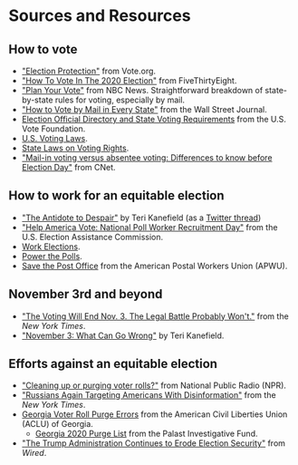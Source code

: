 # Sources and Resources

## How to vote

* ["Election Protection"](https://www.vote.org/election-protection/) from Vote.org.
* ["How To Vote In The 2020 Election"](https://projects.fivethirtyeight.com/how-to-vote-2020/) from FiveThirtyEight.
* ["Plan Your Vote"](https://www.nbcnews.com/specials/plan-your-vote-state-by-state-guide-voting-by-mail-early-in-person-voting-election/index.html) from NBC News. Straightforward breakdown of state-by-state rules for voting, especially by mail.
* ["How to Vote by Mail in Every State"](https://www.wsj.com/articles/how-to-vote-by-mail-in-every-state-11597840923) from the Wall Street Journal.
* [Election Official Directory and State Voting Requirements](https://www.usvotefoundation.org/vote/eoddomestic.htm) from the U.S. Vote Foundation.
* [U.S. Voting Laws](https://www.usa.gov/voting-laws).
* [State Laws on Voting Rights](https://www.workplacefairness.org/voting-rights-time-off-work).
* ["Mail-in voting versus absentee voting: Differences to know before Election Day"](https://www.cnet.com/how-to/mail-in-voting-versus-absentee-voting-differences-to-know-before-election-day/) from CNet.


## How to work for an equitable election

* ["The Antidote to Despair"](https://terikanefield-blog.com/the-antidote-to-despair/) by Teri Kanefield (as a [Twitter thread](https://twitter.com/Teri_Kanefield/status/1300139s973874573312))
* ["Help America Vote: National Poll Worker Recruitment Day"](https://www.eac.gov/help-america-vote) from the U.S. Election Assistance Commission.
* [Work Elections](https://www.workelections.com/).
* [Power the Polls](https://www.powerthepolls.org/).
* [Save the Post Office](https://www.apwu.org/savepostoffice) from the American Postal Workers Union (APWU).


## November 3rd and beyond

* ["The Voting Will End Nov. 3. The Legal Battle Probably Won't."](https://www.nytimes.com/2020/08/08/us/politics/voting-nov-3-election.html) from the _New York Times_.
* ["November 3: What Can Go Wrong"](https://terikanefield-blog.com/november-3-what-can-go-wrong-expanded-list/) by Teri Kanefield.


## Efforts against an equitable election

* ["Cleaning up or purging voter rolls?"](https://www.npr.org/2019/12/20/790319853/are-states-purging-or-cleaning-voter-registration-rolls) from National Public Radio (NPR).
* ["Russians Again Targeting Americans With Disinformation"](https://www.nytimes.com/2020/09/01/technology/facebook-russia-disinformation-election.html?smid=tw-share) from the _New York Times_.
* [Georgia Voter Roll Purge Errors](https://www.acluga.org/sites/default/files/georgia_voter_roll_purge_errors_report.pdf) from the American Civil Liberties Union (ACLU) of Georgia.
  * [Georgia 2020 Purge List](https://www.savemyvote2020.org/georgia-voter-purge-list-2020/) from the Palast Investigative Fund.
* ["The Trump Administration Continues to Erode Election Security"](https://www.wired.com/story/trump-election-security-dhs-doj-odni/) from _Wired_.

